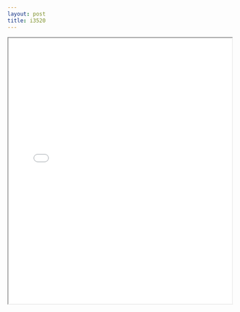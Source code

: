 ```yaml
---
layout: post
title: i3520
---
```


<div class="pdf-container">
<iframe src="/assets/pdfs/i3520.pdf" height="600" width="100%" allowFullScreen="true"></iframe>
</div>

